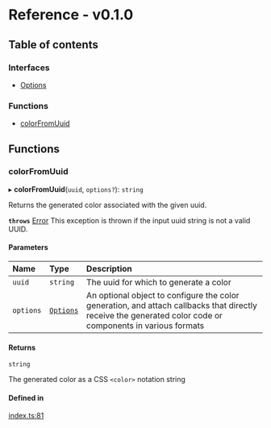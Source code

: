 # Reference - v0.1.0

## Table of contents

### Interfaces

- [Options](docs/dist/interfaces/Options.md)

### Functions

- [colorFromUuid](docs/dist/README.md#colorfromuuid)

## Functions

### colorFromUuid

▸ **colorFromUuid**(`uuid`, `options?`): `string`

Returns the generated color associated with the given uuid.

**`throws`** [Error](https://developer.mozilla.org/en-US/docs/web/javascript/reference/global_objects/error)
This exception is thrown if the input uuid string is not a valid UUID.

#### Parameters

| Name | Type | Description |
| :------ | :------ | :------ |
| `uuid` | `string` | The uuid for which to generate a color |
| `options` | [`Options`](docs/dist/interfaces/Options.md) | An optional object to configure the color generation, and attach callbacks that directly receive the generated color code or components in various formats |

#### Returns

`string`

The generated color as a CSS `<color>` notation string

#### Defined in

[index.ts:81](https://github.com/loucadufault/uuid-color/blob/1d2a5c0/src/index.ts#L81)
